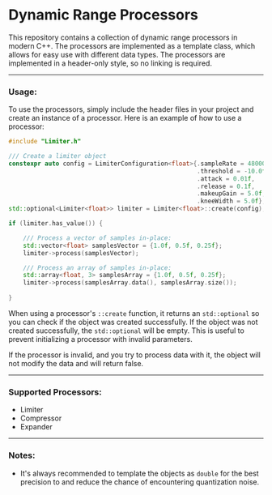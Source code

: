 # Dynamic Range Processors

This repository contains a collection of dynamic range processors in modern C++.
The processors are implemented as a template class, which allows for easy use
with different data types. The processors are implemented in a header-only
style, so no linking is required.


---

### Usage:

To use the processors, simply include the header files in your project and
create an instance of a processor. Here is an example of how to use a processor:

```cpp
#include "Limiter.h"

/// Create a limiter object
constexpr auto config = LimiterConfiguration<float>{.sampleRate = 48000,   // Hz
                                                    .threshold = -10.0f,   // dB
                                                    .attack = 0.01f,
                                                    .release = 0.1f,
                                                    .makeupGain = 5.0f,    // dB
                                                    .kneeWidth = 5.0f};    // dB
std::optional<Limiter<float>> limiter = Limiter<float>::create(config);

if (limiter.has_value()) {

    /// Process a vector of samples in-place:
    std::vector<float> samplesVector = {1.0f, 0.5f, 0.25f};
    limiter->process(samplesVector);

    /// Process an array of samples in-place:
    std::array<float, 3> samplesArray = {1.0f, 0.5f, 0.25f};
    limiter->process(samplesArray.data(), samplesArray.size());
    
}
```

When using a processor's `::create` function, it returns an `std::optional` so
you can check if the object was created successfully. If the object was not
created successfully, the `std::optional` will be empty. This is useful to
prevent initializing a processor with invalid parameters.

If the processor is invalid, and you try to process data with it, the object
will not modify the data and will return false.

---

### Supported Processors:

- Limiter
- Compressor
- Expander

---

### Notes:

- It's always recommended to template the objects as `double` for the best
  precision to and reduce the chance of encountering quantization noise. 